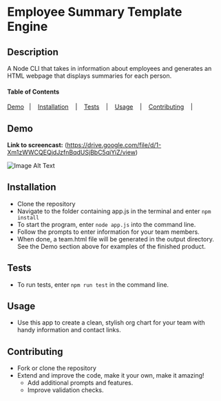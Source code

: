 
# Employee Summary Template Engine

## Description
A Node CLI that takes in information about employees and generates an HTML webpage that displays summaries for each person.

#### Table of Contents

[Demo](#demo) &nbsp;&nbsp;| &nbsp;&nbsp; [Installation](#installation) &nbsp;&nbsp; | &nbsp;&nbsp; [Tests](#tests) &nbsp;&nbsp; | &nbsp;&nbsp; [Usage](#useage) &nbsp;&nbsp; | &nbsp;&nbsp;  [Contributing](#contributing) &nbsp;&nbsp; | &nbsp;&nbsp; 
## Demo
**Link to screencast:** (https://drive.google.com/file/d/1-Xm1zWWCQEQjdJzfnBqdUSjBbC5qiYiZ/view)

![Image Alt Text](./demo.gif)



## Installation
- Clone the repository
- Navigate to the folder containing app.js in the terminal and enter ```npm install```
- To start the program, enter ```node app.js``` into the command line.
- Follow the prompts to enter information for your team members.
- When done, a team.html file will be generated in the output directory. See the Demo section above for examples of the finished product.


## Tests
- To run tests, enter ```npm run test``` in the command line.

## Usage
- Use this app to create a clean, stylish org chart for your team with handy information and contact links.



## Contributing
- Fork or clone the repository
- Extend and improve the code, make it your own, make it amazing!
    - Add additional prompts and features.
    - Improve validation checks.

